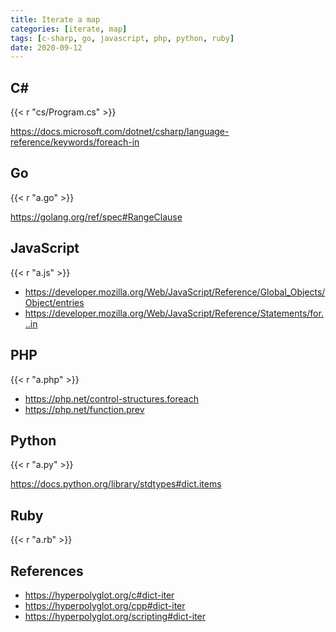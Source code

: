 ```yaml
---
title: Iterate a map
categories: [iterate, map]
tags: [c-sharp, go, javascript, php, python, ruby]
date: 2020-09-12
---
```


## C#

{{< r "cs/Program.cs" >}}

<https://docs.microsoft.com/dotnet/csharp/language-reference/keywords/foreach-in>

## Go

{{< r "a.go" >}}

<https://golang.org/ref/spec#RangeClause>

## JavaScript

{{< r "a.js" >}}

- <https://developer.mozilla.org/Web/JavaScript/Reference/Global_Objects/Object/entries>
- <https://developer.mozilla.org/Web/JavaScript/Reference/Statements/for...in>

## PHP

{{< r "a.php" >}}

- <https://php.net/control-structures.foreach>
- <https://php.net/function.prev>

## Python

{{< r "a.py" >}}

<https://docs.python.org/library/stdtypes#dict.items>

## Ruby

{{< r "a.rb" >}}

## References

- <https://hyperpolyglot.org/c#dict-iter>
- <https://hyperpolyglot.org/cpp#dict-iter>
- <https://hyperpolyglot.org/scripting#dict-iter>
